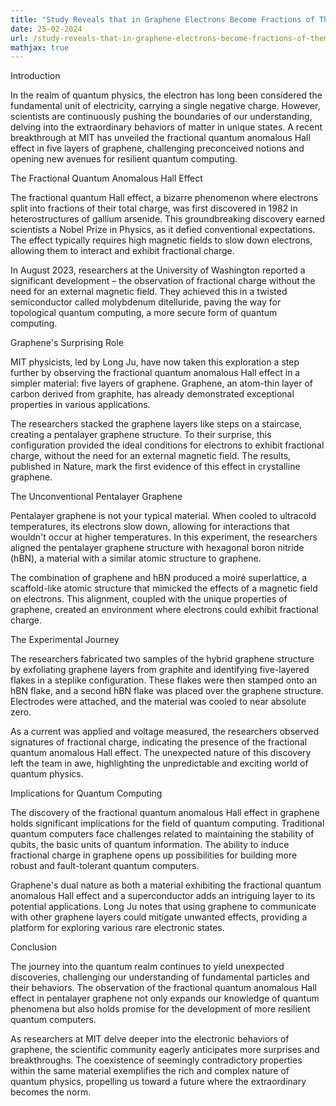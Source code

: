 ```yaml
---
title: "Study Reveals that in Graphene Electrons Become Fractions of Themselves"
date: 25-02-2024
url: /study-reveals-that-in-graphene-electrons-become-fractions-of-themselves/
mathjax: true
---
```


Introduction

In the realm of quantum physics, the electron has long been considered the fundamental unit of electricity, carrying a single negative charge. However, scientists are continuously pushing the boundaries of our understanding, delving into the extraordinary behaviors of matter in unique states. A recent breakthrough at MIT has unveiled the fractional quantum anomalous Hall effect in five layers of graphene, challenging preconceived notions and opening new avenues for resilient quantum computing.

The Fractional Quantum Anomalous Hall Effect

The fractional quantum Hall effect, a bizarre phenomenon where electrons split into fractions of their total charge, was first discovered in 1982 in heterostructures of gallium arsenide. This groundbreaking discovery earned scientists a Nobel Prize in Physics, as it defied conventional expectations. The effect typically requires high magnetic fields to slow down electrons, allowing them to interact and exhibit fractional charge.

In August 2023, researchers at the University of Washington reported a significant development – the observation of fractional charge without the need for an external magnetic field. They achieved this in a twisted semiconductor called molybdenum ditelluride, paving the way for topological quantum computing, a more secure form of quantum computing.

Graphene's Surprising Role

MIT physicists, led by Long Ju, have now taken this exploration a step further by observing the fractional quantum anomalous Hall effect in a simpler material: five layers of graphene. Graphene, an atom-thin layer of carbon derived from graphite, has already demonstrated exceptional properties in various applications.

The researchers stacked the graphene layers like steps on a staircase, creating a pentalayer graphene structure. To their surprise, this configuration provided the ideal conditions for electrons to exhibit fractional charge, without the need for an external magnetic field. The results, published in Nature, mark the first evidence of this effect in crystalline graphene.

The Unconventional Pentalayer Graphene

Pentalayer graphene is not your typical material. When cooled to ultracold temperatures, its electrons slow down, allowing for interactions that wouldn't occur at higher temperatures. In this experiment, the researchers aligned the pentalayer graphene structure with hexagonal boron nitride (hBN), a material with a similar atomic structure to graphene.

The combination of graphene and hBN produced a moiré superlattice, a scaffold-like atomic structure that mimicked the effects of a magnetic field on electrons. This alignment, coupled with the unique properties of graphene, created an environment where electrons could exhibit fractional charge.

The Experimental Journey

The researchers fabricated two samples of the hybrid graphene structure by exfoliating graphene layers from graphite and identifying five-layered flakes in a steplike configuration. These flakes were then stamped onto an hBN flake, and a second hBN flake was placed over the graphene structure. Electrodes were attached, and the material was cooled to near absolute zero.

As a current was applied and voltage measured, the researchers observed signatures of fractional charge, indicating the presence of the fractional quantum anomalous Hall effect. The unexpected nature of this discovery left the team in awe, highlighting the unpredictable and exciting world of quantum physics.

Implications for Quantum Computing

The discovery of the fractional quantum anomalous Hall effect in graphene holds significant implications for the field of quantum computing. Traditional quantum computers face challenges related to maintaining the stability of qubits, the basic units of quantum information. The ability to induce fractional charge in graphene opens up possibilities for building more robust and fault-tolerant quantum computers.

Graphene's dual nature as both a material exhibiting the fractional quantum anomalous Hall effect and a superconductor adds an intriguing layer to its potential applications. Long Ju notes that using graphene to communicate with other graphene layers could mitigate unwanted effects, providing a platform for exploring various rare electronic states.

Conclusion

The journey into the quantum realm continues to yield unexpected discoveries, challenging our understanding of fundamental particles and their behaviors. The observation of the fractional quantum anomalous Hall effect in pentalayer graphene not only expands our knowledge of quantum phenomena but also holds promise for the development of more resilient quantum computers.

As researchers at MIT delve deeper into the electronic behaviors of graphene, the scientific community eagerly anticipates more surprises and breakthroughs. The coexistence of seemingly contradictory properties within the same material exemplifies the rich and complex nature of quantum physics, propelling us toward a future where the extraordinary becomes the norm.
